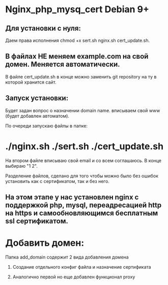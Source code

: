 # Nginx_php_mysq_cert Debian 9+

## Для установки с нуля:

Даем права исполнения chmod +x sert.sh nginx.sh cert_update.sh.

## В файлах HE меняем example.com на свой домен. Меняется автоматически.

В файле cert_update.sh в конце можно заменить git repository на ту в которой хранится сайт.

## Запуск установки: 

Будет задан вопрос о назначении domain name. вписываем свой www (будет добавлен автоматом).

По очереди запускаю файлы в папке:

# ./nginx.sh  ./sert.sh  ./cert_update.sh

На втором файле вписываю свой email и со всем соглашаюсь. В конце выбираю "1 2".

Разделение файлов, сделано для того чтобы можно было без ошибок установить как с сертификатом, так и без него.

## На этом этапе у нас установлен nginx с поддержкой php, mysql, переадресацией http на https и самообновляющимся бесплатным ssl сертификатом.

# Добавить домен:

Папка add_domain содержит 2 вида добавления домена

1) Создание отдельного конфиг файла и назначение сертификата

2) Аналогично первой но еще добавлен функционал proxy
